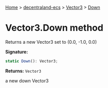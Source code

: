 [Home](./index) &gt; [decentraland-ecs](./decentraland-ecs.md) &gt; [Vector3](./decentraland-ecs.vector3.md) &gt; [Down](./decentraland-ecs.vector3.down.md)

# Vector3.Down method

Returns a new Vector3 set to (0.0, -1.0, 0.0)

**Signature:**
```javascript
static Down(): Vector3;
```
**Returns:** `Vector3`

a new down Vector3
